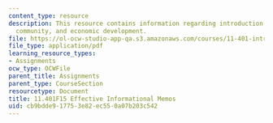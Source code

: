 ```yaml
---
content_type: resource
description: This resource contains information regarding introduction to housing,
  community, and economic development.
file: https://ol-ocw-studio-app-qa.s3.amazonaws.com/courses/11-401-introduction-to-housing-community-and-economic-development-fall-2015/cb9bdde917753e82ec550a07b203c542_MIT11_401F15_Guidelines.pdf
file_type: application/pdf
learning_resource_types:
- Assignments
ocw_type: OCWFile
parent_title: Assignments
parent_type: CourseSection
resourcetype: Document
title: 11.401F15 Effective Informational Memos
uid: cb9bdde9-1775-3e82-ec55-0a07b203c542
---
```

